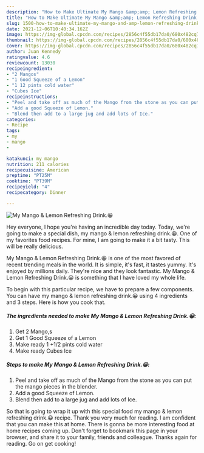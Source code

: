 ```yaml
---
description: "How to Make Ultimate My Mango &amp;amp; Lemon Refreshing Drink.😀"
title: "How to Make Ultimate My Mango &amp;amp; Lemon Refreshing Drink.😀"
slug: 1500-how-to-make-ultimate-my-mango-and-amp-lemon-refreshing-drink
date: 2021-12-06T10:40:34.162Z
image: https://img-global.cpcdn.com/recipes/2856c4f55db17da0/680x482cq70/my-mango-lemon-refreshing-drink-recipe-main-photo.jpg
thumbnail: https://img-global.cpcdn.com/recipes/2856c4f55db17da0/680x482cq70/my-mango-lemon-refreshing-drink-recipe-main-photo.jpg
cover: https://img-global.cpcdn.com/recipes/2856c4f55db17da0/680x482cq70/my-mango-lemon-refreshing-drink-recipe-main-photo.jpg
author: Juan Kennedy
ratingvalue: 4.6
reviewcount: 13030
recipeingredient:
- "2 Mangos"
- "1 Good Squeeze of a Lemon"
- "1 12 pints cold water"
- "Cubes Ice"
recipeinstructions:
- "Peel and take off as much of the Mango from the stone as you can put the mango pieces in the blender."
- "Add a good Squeeze of Lemon."
- "Blend then add to a large jug and add lots of Ice."
categories:
- Recipe
tags:
- my
- mango
- 

katakunci: my mango  
nutrition: 211 calories
recipecuisine: American
preptime: "PT25M"
cooktime: "PT39M"
recipeyield: "4"
recipecategory: Dinner

---
```



![My Mango &amp; Lemon Refreshing Drink.😀](https://img-global.cpcdn.com/recipes/2856c4f55db17da0/680x482cq70/my-mango-lemon-refreshing-drink-recipe-main-photo.jpg)

Hey everyone, I hope you're having an incredible day today. Today, we're going to make a special dish, my mango &amp; lemon refreshing drink.😀. One of my favorites food recipes. For mine, I am going to make it a bit tasty. This will be really delicious.

My Mango &amp; Lemon Refreshing Drink.😀 is one of the most favored of recent trending meals in the world. It is simple, it's fast, it tastes yummy. It's enjoyed by millions daily. They're nice and they look fantastic. My Mango &amp; Lemon Refreshing Drink.😀 is something that I have loved my whole life.




To begin with this particular recipe, we have to prepare a few components. You can have my mango &amp; lemon refreshing drink.😀 using 4 ingredients and 3 steps. Here is how you cook that.

<!--inarticleads1-->

##### The ingredients needed to make My Mango &amp; Lemon Refreshing Drink.😀:

1. Get 2 Mango,s
1. Get 1 Good Squeeze of a Lemon
1. Make ready 1 +1/2 pints cold water
1. Make ready Cubes Ice




<!--inarticleads2-->

##### Steps to make My Mango &amp; Lemon Refreshing Drink.😀:

1. Peel and take off as much of the Mango from the stone as you can put the mango pieces in the blender.
1. Add a good Squeeze of Lemon.
1. Blend then add to a large jug and add lots of Ice.




So that is going to wrap it up with this special food my mango &amp; lemon refreshing drink.😀 recipe. Thank you very much for reading. I am confident that you can make this at home. There is gonna be more interesting food at home recipes coming up. Don't forget to bookmark this page in your browser, and share it to your family, friends and colleague. Thanks again for reading. Go on get cooking!
